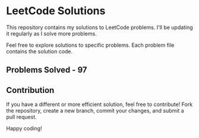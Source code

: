 # LeetCode Solutions

This repository contains my solutions to LeetCode problems. I'll be updating it regularly as I solve more problems.

Feel free to explore solutions to specific problems. Each problem file contains the solution code.

## Problems Solved - 97

## Contribution

If you have a different or more efficient solution, feel free to contribute! Fork the repository, create a new branch, commit your changes, and submit a pull request.

Happy coding!